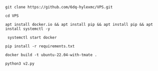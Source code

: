 ```
git clone https://github.com/6dq-hylexmc/VPS.git
```
```cd VPS```

```apt install docker.io && apt install pip && apt install pip && apt install systemctl -y```

``` systemctl start docker```

```
pip install -r requirements.txt
```

```
docker build -t ubuntu-22.04-with-tmate .
```

```
python3 v2.py
```

